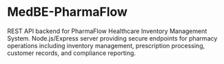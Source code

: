 # MedBE-PharmaFlow
REST API backend for PharmaFlow Healthcare Inventory Management System. Node.js/Express server providing secure endpoints for pharmacy operations including inventory management, prescription processing, customer records, and compliance reporting.
